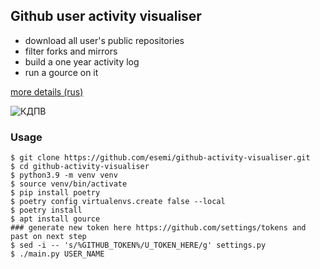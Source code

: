 Github user activity visualiser 
---
- download all user's public repositories
- filter forks and mirrors
- build a one year activity log
- run a gource on it

[more details (rus)](https://habrahabr.ru/company/semrush/blog/345818/)

![КДПВ](https://habrastorage.org/webt/jq/os/wn/jqoswnphohklp8eswtsejbgtxty.gif)

### Usage
```
$ git clone https://github.com/esemi/github-activity-visualiser.git
$ cd github-activity-visualiser
$ python3.9 -m venv venv
$ source venv/bin/activate
$ pip install poetry
$ poetry config virtualenvs.create false --local
$ poetry install
$ apt install gource
### generate new token here https://github.com/settings/tokens and past on next step
$ sed -i -- 's/%GITHUB_TOKEN%/U_TOKEN_HERE/g' settings.py
$ ./main.py USER_NAME
```
